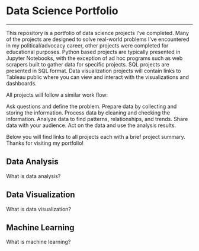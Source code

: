 # Data Science Portfolio 
---

This repository is a portfolio of data science projects I’ve completed. Many of the projects are designed to solve real-world problems I’ve encountered in my political/advocacy career, other projects were completed for educational purposes. Python based projects are typically presented in Jupyter Notebooks, with the exception of ad hoc programs such as web scrapers built to gather data for specific projects. SQL projects are presented in SQL format. Data visualization projects will contain links to Tableau public where you can view and interact with the visualizations and dashboards.

All projects will follow a similar work flow:

Ask questions and define the problem.
Prepare data by collecting and storing the information.
Process data by cleaning and checking the information.
Analyze data to find patterns, relationships, and trends.
Share data with your audience.
Act on the data and use the analysis results.

Below you will find links to all projects each with a brief project summary. Thanks for visiting my portfolio!


## Data Analysis 

What is data analysis?

## Data Visualization

What is data visualization?


## Machine Learning

What is machine learning?



